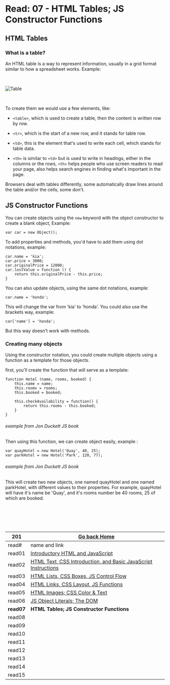 # Read: 07 - HTML Tables; JS Constructor Functions

## HTML Tables

### What is a table?

An HTML table is a way to represent information, usually in a grid format similar to how a spreadsheet works.
Example:

<br/>

![Table](https://res.cloudinary.com/practicaldev/image/fetch/s--Zhu5E2Bm--/c_imagga_scale,f_auto,fl_progressive,h_900,q_auto,w_1600/https://dev-to-uploads.s3.amazonaws.com/i/02lxssgxrwv7ywp2lhix.jpg)

<br>

To create them we would use a few elements, like:
- `<table>`, which is used to create a table, then the content is written row by row.

- `<tr>`, which is the start of a new row, and it stands for table row.

- `<td>`, this is the element that's used to write each cell, which stands for table data.

- `<th>` is similar to `<td>` but is used to write in headings, either in the columns or the rows, `<th>` helps people who use screen readers to read your page, also helps search engines in finding what's important in the page.

Browsers deal with tables differently, some automatically draw lines around the table and/or the cells, some don't.

## JS Constructor Functions

You can create objects using the `new` keyword with the object constructor to create a blank object,
Example:

```
var car = new Object();
```

To add properties and methods, you'd have to add them using dot notations, example:

```
car.name = 'kia';
car.price = 3000;
car.originalPrice = 12000;
car.lostValue = function () {
    return this.originalPrice - this.price;
}
```

You can also update objects, using the same dot notations, example:

```
car.name = 'honda';
```

This will change the var from 'kia' to 'honda'.
You could also use the brackets way, example:

```
car['name'] = 'honda';
```

But this way doesn't work with methods.

### Creating many objects

Using the constructor notation, you could create multiple objects using a function as a template for those objects.

first, you'll create the function that will serve as a template:

```
function Hotel (name, rooms, booked) {
    this.name = name;
    this.rooms = rooms;
    this.booked = booked;

    this.checkAvailability = function() {
        return this.rooms - this.booked;
    }
}
```
###### example from Jon Duckett JS book

Then using this function, we can create object easily, example :

```
var quayHotel = new Hotel('Quay', 40, 25);
var parkHotel = new Hotel('Park', 120, 77);
```
###### example from Jon Duckett JS book

This will create two new objects, one named quayHotel and one named parkHotel, with different values to their properties.
For example, quayHotel will have it's name be 'Quay', and it's rooms number be 40 rooms, 25 of which are booked.



<br/><br/> 
<br/><br/>  



|201| [Go back Home](https://suhaib-ersan.github.io/reading-notes/) |
|-|-|
|read#|name and link|
| read01 | [Introductory HTML and JavaScript](https://suhaib-ersan.github.io/reading-notes/201/read01) |
| read02 | [HTML Text, CSS Introduction, and Basic JavaScript Instructions](https://suhaib-ersan.github.io/reading-notes/201/read02) |
| read03 | [HTML Lists, CSS Boxes, JS Control Flow](https://suhaib-ersan.github.io/reading-notes/201/read03) |
| read04 | [HTML Links, CSS Layout, JS Functions](https://suhaib-ersan.github.io/reading-notes/201/read04) |
| read05 | [HTML Images; CSS Color & Text](https://suhaib-ersan.github.io/reading-notes/201/read05) |
| read06 | [JS Object Literals; The DOM](https://suhaib-ersan.github.io/reading-notes/201/read06) |
| **read07** | **HTML Tables; JS Constructor Functions** |
| read08 | [](https://suhaib-ersan.github.io/reading-notes/201/read08) |
| read09 | [](https://suhaib-ersan.github.io/reading-notes/201/read09) |
| read10 | [](https://suhaib-ersan.github.io/reading-notes/201/read10) |
| read11 | [](https://suhaib-ersan.github.io/reading-notes/201/read11) |
| read12 | [](https://suhaib-ersan.github.io/reading-notes/201/read12) |
| read13 | [](https://suhaib-ersan.github.io/reading-notes/201/read13) |
| read14 | [](https://suhaib-ersan.github.io/reading-notes/201/read14) |
| read15 | [](https://suhaib-ersan.github.io/reading-notes/201/read15) |